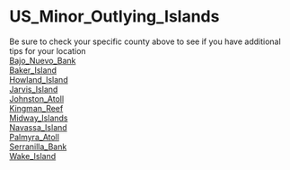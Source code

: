 # US_Minor_Outlying_Islands
Be sure to check your specific county above to see if you have additional tips for your location\
[Bajo_Nuevo_Bank](Bajo_Nuevo_Bank.md)\
[Baker_Island](Baker_Island.md)\
[Howland_Island](Howland_Island.md)\
[Jarvis_Island](Jarvis_Island.md)\
[Johnston_Atoll](Johnston_Atoll.md)\
[Kingman_Reef](Kingman_Reef.md)\
[Midway_Islands](Midway_Islands.md)\
[Navassa_Island](Navassa_Island.md)\
[Palmyra_Atoll](Palmyra_Atoll.md)\
[Serranilla_Bank](Serranilla_Bank.md)\
[Wake_Island](Wake_Island.md)